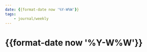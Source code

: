 ```yaml
---
date: {{format-date now '%Y-W%W'}}
tags:
    - journal/weekly
---
```


# {{format-date now '%Y-W%W'}}
